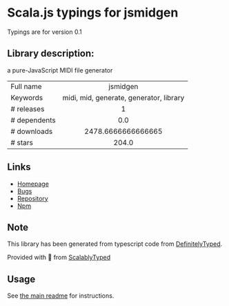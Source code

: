 
# Scala.js typings for jsmidgen

Typings are for version 0.1

## Library description:
a pure-JavaScript MIDI file generator

|                    |                 |
| ------------------ | :-------------: |
| Full name          | jsmidgen |
| Keywords           | midi, mid, generate, generator, library |
| # releases         | 1 |
| # dependents       | 0.0 |
| # downloads        | 2478.6666666666665 |
| # stars            | 204.0 |

## Links
- [Homepage](https://github.com/dingram/jsmidgen#readme)
- [Bugs](https://github.com/dingram/jsmidgen/issues)
- [Repository](https://github.com/dingram/jsmidgen)
- [Npm](https://www.npmjs.com/package/jsmidgen)
    


## Note
This library has been generated from typescript code from [DefinitelyTyped](https://definitelytyped.org).

Provided with :purple_heart: from [ScalablyTyped](https://github.com/oyvindberg/ScalablyTyped)

## Usage
See [the main readme](../../readme.md) for instructions.


